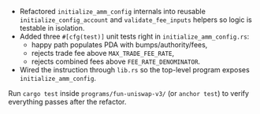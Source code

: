 - Refactored `initialize_amm_config` internals into reusable `initialize_config_account` and `validate_fee_inputs` helpers so logic is testable in isolation.
- Added three `#[cfg(test)]` unit tests right in `initialize_amm_config.rs`:
  - happy path populates PDA with bumps/authority/fees,
  - rejects trade fee above `MAX_TRADE_FEE_RATE`,
  - rejects combined fees above `FEE_RATE_DENOMINATOR`.
- Wired the instruction through `lib.rs` so the top-level program exposes `initialize_amm_config`.

Run `cargo test` inside `programs/fun-uniswap-v3/` (or `anchor test`) to verify everything passes after the refactor.